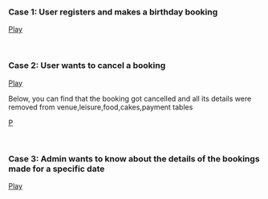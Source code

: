 ### Case 1: User registers and makes a birthday booking 

[Play](https://drive.google.com/file/d/1W_9kVaXQCjYRuWAMgr6PR79GcLGAPhC0/view?usp=sharing)

<br/>

### Case 2: User wants to cancel a booking

[Play](https://drive.google.com/file/d/1tbvtscs75T53xtwP7jpz3dndaNPtOLjl/view?usp=sharing)

Below, you can find that the booking got cancelled and all its details were removed from venue,leisure,food,cakes,payment tables

[P](https://drive.google.com/file/d/1YT9YwgWCAvHcHJgYKqsEwhFoeF2q1ddF/view?usp=sharing)

<br/>

### Case 3: Admin wants to know about the details of the bookings made for a specific date

[Play](https://drive.google.com/file/d/1rc-N0xbJJtTP6hP7yXYqThcYYa3ZqHR9/view?usp=sharing)

<br/>

